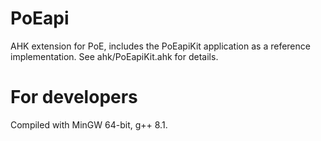 # PoEapi
AHK extension for PoE, includes the PoEapiKit application as a reference implementation.
See ahk/PoEapiKit.ahk for details.

# For developers
Compiled with MinGW 64-bit, g++ 8.1.
